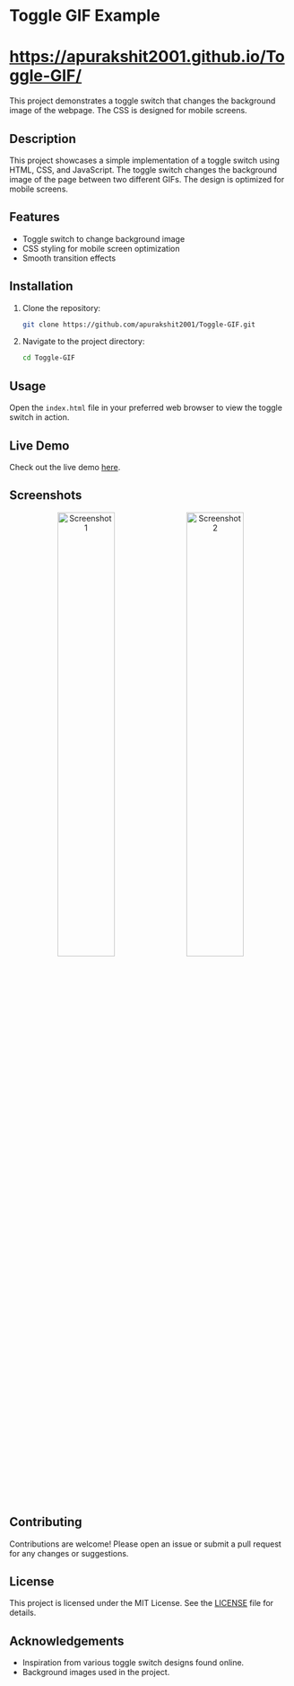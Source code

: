 # Toggle GIF Example
# https://apurakshit2001.github.io/Toggle-GIF/
This project demonstrates a toggle switch that changes the background image of the webpage. The CSS is designed for mobile screens.

## Description

This project showcases a simple implementation of a toggle switch using HTML, CSS, and JavaScript. The toggle switch changes the background image of the page between two different GIFs. The design is optimized for mobile screens.

## Features

- Toggle switch to change background image
- CSS styling for mobile screen optimization
- Smooth transition effects

## Installation

1. Clone the repository:
    ```sh
    git clone https://github.com/apurakshit2001/Toggle-GIF.git
    ```
2. Navigate to the project directory:
    ```sh
    cd Toggle-GIF
    ```

## Usage

Open the `index.html` file in your preferred web browser to view the toggle switch in action.

## Live Demo

Check out the live demo [here](https://apurakshit2001.github.io/Toggle-GIF/).

## Screenshots

<p align="center">
    <img src="https://github.com/user-attachments/assets/63180791-d087-46f6-b139-be747eab326d" alt="Screenshot 1" width="45%">
    <img src="https://github.com/user-attachments/assets/697db4f4-3a4d-45c1-b922-c4f00be75ae4" alt="Screenshot 2" width="45%">
</p>

## Contributing

Contributions are welcome! Please open an issue or submit a pull request for any changes or suggestions.

## License

This project is licensed under the MIT License. See the [LICENSE](LICENSE) file for details.

## Acknowledgements

- Inspiration from various toggle switch designs found online.
- Background images used in the project.
